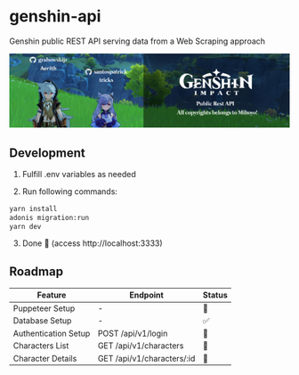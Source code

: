 # genshin-api
Genshin public REST API serving data from a Web Scraping approach

![Aerith & tricks at Genshin Impact world giving welcome for contributors!](docs/readme.png)

## Development

1. Fulfill .env variables as needed

2. Run following commands:
```
yarn install
adonis migration:run
yarn dev
```

3. Done 🎉 (access http://localhost:3333)

## Roadmap

| Feature              | Endpoint                   | Status          |
|----------------------|----------------------------|-----------------|
| Puppeteer Setup      | -                          | :no_entry_sign: |
| Database Setup       | -                          | :white_check_mark: |
| Authentication Setup | POST /api/v1/login         | :no_entry_sign: |
| Characters List      | GET /api/v1/characters     | :no_entry_sign: |
| Character Details    | GET /api/v1/characters/:id | :no_entry_sign: |

